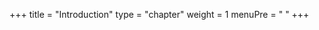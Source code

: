 +++
title = "Introduction"
type = "chapter"
weight = 1
menuPre = "<i class='fa-fw fas fa-star'></i> "
+++


